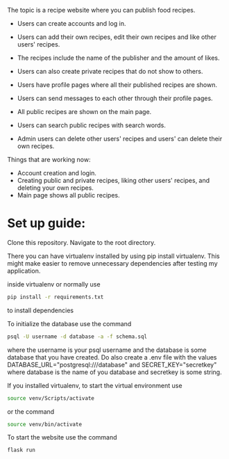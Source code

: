 The topic is a recipe website where you can publish food recipes.

- Users can create accounts and log in.

- Users can add their own recipes, edit their own recipes and like other users' recipes.

- The recipes include the name of the publisher and the amount of likes.

- Users can also create private recipes that do not show to others.

- Users have profile pages where all their published recipes are shown. 

- Users can send messages to each other through their profile pages.

- All public recipes are shown on the main page.

- Users can search public recipes with search words.

- Admin users can delete other users' recipes and users' can delete their own recipes.


Things that are working now:

- Account creation and login.
- Creating public and private recipes, liking other users' recipes, and deleting your own recipes.
- Main page shows all public recipes.


# Set up guide:

Clone this repository. Navigate to the root directory.

There you can have virtualenv installed by using pip install virtualenv. This might make easier to remove unnecessary
dependencies after testing my application.

inside virtualenv or normally use 
```bash
pip install -r requirements.txt
```
to install dependencies


To initialize the database use the command 
```bash
psql -U username -d database -a -f schema.sql
```
where the username is your psql username and the database is some database that you have created. Do also create a .env file with the values DATABASE_URL="postgresql:///database" and SECRET_KEY="secretkey" where database is the name of you database and secretkey is some string.



If you installed virtualenv, to start the virtual environment use
```bash
source venv/Scripts/activate
```
or the command
```bash
source venv/bin/activate
```


To start the website use the command
```bash
flask run
```
